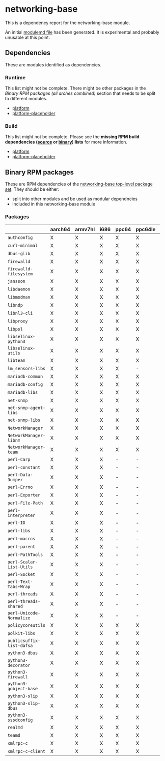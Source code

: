 # networking-base
This is a dependency report for the networking-base module.

An initial [modulemd file](networking-base.yaml) has been generated. It is experimental and probably unusable at this point.
## Dependencies
These are modules identified as dependencies.
### Runtime
This list might not be complete. There might be other packages in the *Binary RPM packages (all arches combined)* section that needs to be split to different modules.
* [platform](../platform)
* [platform-placeholder](../platform-placeholder)
### Build
This list might not be complete.
Please see the **missing RPM build dependencies ([source](all/buildtime-source-packages-short.txt) or [binary](all/buildtime-binary-packages-short.txt)) lists** for more information.
* [platform](../platform)
* [platform-placeholder](../platform-placeholder)
## Binary RPM packages
These are RPM dependencies of the [networking-base top-level package set](networking-base.csv). They should be either:
* split into other modules and be used as modular dependncies
* included in this networking-base module
### Packages
| |aarch64 |armv7hl |i686 |ppc64 |ppc64le |s390x |x86_64 |
|---|---|---|---|---|---|---|---|
| `authconfig` | X | X | X | X | X | - | X |
| `curl-minimal` | X | X | X | X | X | - | X |
| `dbus-glib` | X | X | X | X | X | - | X |
| `firewalld` | X | X | X | X | X | - | X |
| `firewalld-filesystem` | X | X | X | X | X | - | X |
| `jansson` | X | X | X | X | X | - | X |
| `libdaemon` | X | X | X | X | X | - | X |
| `libmodman` | X | X | X | X | X | - | X |
| `libndp` | X | X | X | X | X | - | X |
| `libnl3-cli` | X | X | X | X | X | - | X |
| `libproxy` | X | X | X | X | X | - | X |
| `libpsl` | X | X | X | X | X | - | X |
| `libselinux-python3` | X | X | X | X | X | - | X |
| `libselinux-utils` | X | X | X | X | X | - | X |
| `libteam` | X | X | X | X | X | - | X |
| `lm_sensors-libs` | X | X | X | X | - | - | X |
| `mariadb-common` | X | X | X | X | X | - | X |
| `mariadb-config` | X | X | X | X | X | - | X |
| `mariadb-libs` | X | X | X | X | X | - | X |
| `net-snmp` | X | X | X | X | X | - | X |
| `net-snmp-agent-libs` | X | X | X | X | X | - | X |
| `net-snmp-libs` | X | X | X | X | X | - | X |
| `NetworkManager` | X | X | X | X | X | - | X |
| `NetworkManager-libnm` | X | X | X | X | X | - | X |
| `NetworkManager-team` | X | X | X | X | X | - | X |
| `perl-Carp` | X | X | X | - | - | - | X |
| `perl-constant` | X | X | X | - | - | - | X |
| `perl-Data-Dumper` | X | X | X | - | - | - | X |
| `perl-Errno` | X | X | X | - | - | - | X |
| `perl-Exporter` | X | X | X | - | - | - | X |
| `perl-File-Path` | X | X | X | - | - | - | X |
| `perl-interpreter` | X | X | X | - | - | - | X |
| `perl-IO` | X | X | X | - | - | - | X |
| `perl-libs` | X | X | X | - | - | - | X |
| `perl-macros` | X | X | X | - | - | - | X |
| `perl-parent` | X | X | X | - | - | - | X |
| `perl-PathTools` | X | X | X | - | - | - | X |
| `perl-Scalar-List-Utils` | X | X | X | - | - | - | X |
| `perl-Socket` | X | X | X | - | - | - | X |
| `perl-Text-Tabs+Wrap` | X | X | X | - | - | - | X |
| `perl-threads` | X | X | X | - | - | - | X |
| `perl-threads-shared` | X | X | X | - | - | - | X |
| `perl-Unicode-Normalize` | X | X | X | - | - | - | X |
| `policycoreutils` | X | X | X | X | X | - | X |
| `polkit-libs` | X | X | X | X | X | - | X |
| `publicsuffix-list-dafsa` | X | X | X | X | X | - | X |
| `python3-dbus` | X | X | X | X | X | - | X |
| `python3-decorator` | X | X | X | X | X | - | X |
| `python3-firewall` | X | X | X | X | X | - | X |
| `python3-gobject-base` | X | X | X | X | X | - | X |
| `python3-slip` | X | X | X | X | X | - | X |
| `python3-slip-dbus` | X | X | X | X | X | - | X |
| `python3-sssdconfig` | X | X | X | X | X | - | X |
| `realmd` | X | X | X | X | X | - | X |
| `teamd` | X | X | X | X | X | - | X |
| `xmlrpc-c` | X | X | X | X | X | - | X |
| `xmlrpc-c-client` | X | X | X | X | X | - | X |
